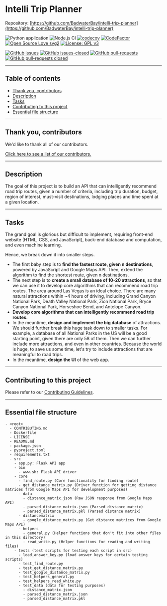 # Intelli Trip Planner

Repository: [https://github.com/BadwaterBay/intelli-trip-planner](https://github.com/BadwaterBay/intelli-trip-planner)

![Python application](https://github.com/BadwaterBay/intelli-trip-planner/workflows/Python%20application/badge.svg)
![Node.js CI](https://github.com/BadwaterBay/intelli-trip-planner/workflows/Node.js%20CI/badge.svg)
[![codecov](https://codecov.io/gh/BadwaterBay/intelli-trip-planner/branch/master/graph/badge.svg)](https://codecov.io/gh/BadwaterBay/intelli-trip-planner)
[![CodeFactor](https://www.codefactor.io/repository/github/badwaterbay/intelli-trip-planner/badge)](https://www.codefactor.io/repository/github/badwaterbay/intelli-trip-planner)
[![Open Source Love svg2](https://badges.frapsoft.com/os/v2/open-source.svg?v=103)](https://github.com/ellerbrock/open-source-badges/)
[![License: GPL v3](https://img.shields.io/badge/License-GPLv3-blue.svg)](https://www.gnu.org/licenses/gpl-3.0)

[![GitHub issues](https://img.shields.io/github/issues/BadwaterBay/intelli-trip-planner.svg)](https://GitHub.com/BadwaterBay/intelli-trip-planner/issues/)
[![GitHub issues-closed](https://img.shields.io/github/issues-closed/BadwaterBay/intelli-trip-planner.svg)](https://GitHub.com/BadwaterBay/intelli-trip-planner/issues?q=is%3Aissue+is%3Aclosed)
[![GitHub pull-requests](https://img.shields.io/github/issues-pr/BadwaterBay/intelli-trip-planner.svg)](https://GitHub.com/BadwaterBay/intelli-trip-planner/pulls/)
[![GitHub pull-requests closed](https://img.shields.io/github/issues-pr-closed/BadwaterBay/intelli-trip-planner.svg)](https://GitHub.com/BadwaterBay/intelli-trip-planner/pulls/)

---

## Table of contents

- [Thank you, contributors](#thank-you-contributors)
- [Description](#description)
- [Tasks](#tasks)
- [Contributing to this project](#contributing-to-this-project)
- [Essential file structure](#essential-file-structure)

---

## Thank you, contributors

We'd like to thank all of our contributors.

[Click here to see a list of our contributors.](https://github.com/BadwaterBay/intelli-trip-planner/graphs/contributors)

---

## Description

The goal of this project is to build an API that can intelligently recommend road trip routes, given a number of criteria, including trip duration, budget, region of interest, must-visit destinations, lodging places and time spent at a given location.

---

## Tasks

The grand goal is glorious but difficult to implement, requiring front-end website (HTML, CSS, and JavaScript), back-end database and computation, and even machine learning.

Hence, we break down it into smaller steps.

- The first baby step is to **find the fastest route, given n destinations**, powered by JavaScript and Google Maps API. Then, extend the algorithm to find the shortest route, given n destinations.
- The next step is to **create a small database of 10-20 attractions**, so that we can use it to develop core algorithms that can recommend road trip routes. The area around Las Vegas is an ideal choice. There are many natural attractions within ~4 hours of driving, including Grand Canyon National Park, Death Valley National Park, Zion National Park, Bryce Canyon National Park, Horseshoe Bend, and Antelope Canyon.
- **Develop core algorithms that can intelligently recommend road trip routes**.
- In the meantime, **design and implement the big database** of attractions. We should further break this huge task down to smaller tasks. For example, a database of all National Parks in the US will be a good starting point, given there are only 58 of them. Then we can further include more attractions, and even in other countries. Because the world is huge, to save us some time, let's try to include attractions that are meaningful to road trips.
- In the meantime, **design the UI** of the web app.

---

## Contributing to this project

Please refer to our [Contributing Guidelines](https://github.com/BadwaterBay/intelli-trip-planner/blob/master/CONTRIBUTING.md).

---

## Essential file structure

```
- <root>
  - CONTRIBUTING.md
  - Dockerfile
  - LICENSE
  - README.md
  - package.json
  - pyproject.toml
  - requirements.txt
  - src
    - app.py: Flask API app
    - bin
      - www.sh: Flask API driver
    - core
      - find_route.py (Core functionality for finding route)
      - get_distance_matrix.py (Driver function for getting distance matrices from Google Maps API for development purposes)
      - data
        - distance_matrix.json (Raw JSON response from Google Maps API)
        - parsed_distance_matrix.json (Parsed distance matrix)
        - parsed_distance_matrix.pkl (Parsed distance matrix)
      - distancematrix
        - google_distance_matrix.py (Get distance matrices from Google Maps API)
      - helpers
        - general.py (Helper functions that don't fit into other files in this directory)
        - read_write.py (Helper functions for reading and writing files)
    - tests (test scripts for testing each script in src)
      - load_answer_key.py (load answer keys for certain testing scripts)
      - test_find_route.py
      - test_get_distance_matrix.py
      - test_google_distance_matrix.py
      - test_helpers_general.py
      - test_helpers_read_white.py
      - test_data (data for testing purposes)
        - distance_matrix.json
        - parsed_distance_matrix.json
        - parsed_distance_matrix.pkl
```
